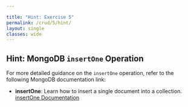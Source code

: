 ```yaml
---

title: "Hint: Exercise 5"  
permalink: /crud/5/hint/  
layout: single  
classes: wide  
---  
```


## Hint: MongoDB `insertOne` Operation  

For more detailed guidance on the `insertOne` operation, refer to the following MongoDB documentation link:  
- **insertOne**: Learn how to insert a single document into a collection.  
  [insertOne Documentation](https://www.mongodb.com/docs/manual/reference/method/db.collection.insertOne/)  
